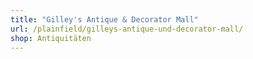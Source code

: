 ```yaml
---
title: "Gilley's Antique & Decorator Mall"
url: /plainfield/gilleys-antique-und-decorator-mall/
shop: Antiquitäten
---
```

